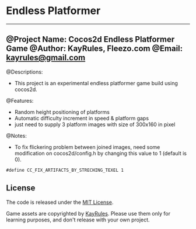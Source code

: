 # Endless Platformer

-----------------------------------------------
@Project Name: Cocos2d Endless Platformer Game
@Author: KayRules, Fleezo.com
@Email: kayrules@gmail.com
-----------------------------------------------

@Descriptions:
* This project is an experimental endless platformer game build using cocos2d. 

@Features:
* Random height positioning of platforms
* Automatic difficulty increment in speed & platform gaps
* just need to supply 3 platform images with size of 300x160 in pixel

@Notes:
* To fix flickering problem between joined images, need some modification on cocos2d/config.h by changing this value to 1 (default is 0).

`#define CC_FIX_ARTIFACTS_BY_STRECHING_TEXEL 1`


## License

The code is released under the [MIT License][1].

Game assets are copyrighted by [KayRules][2]. Please use them only for learning purposes, and don't release with your own project.

[1]: http://opensource.org/licenses/mit-license.php
[2]: http://fleezo.com/
